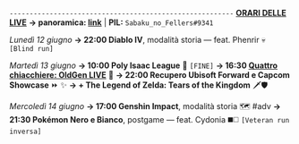 <code>--------------------------------------------------------</code>
<b><u>ORARI DELLE LIVE</u></b>
<b>→ panoramica: <a href="https://trello.com/b/iKwdSGf3/sabaku">link</a></b> | <b>PIL:</b> <code>Sabaku_no_Fellers#9341</code>

<i>Lunedì 12 giugno</i>
<b>→ 22:00 Diablo IV</b>, modalità storia — feat. Phenrir 💀 <code>[Blind run]</code> 

<i>Martedì 13 giugno</i>
<b>→ 10:00 Poly Isaac League</b> 🏉 <code>[FINE]</code>
<b>→ 16:30 <a href="https://www.twitch.tv/oldgenproject">Quattro chiacchiere: OldGen LIVE</a></b> 💬
<b>→ 22:00 Recupero Ubisoft Forward e Capcom Showcase</b> ⏩ ✨
<b>→ + The Legend of Zelda: Tears of the Kingdom</b> 🗡️🛡️

<i>Mercoledì 14 giugno</i>
<b>→ 17:00 Genshin Impact</b>, modalità storia 🗺️ #adv
<b>→ 21:30 Pokémon Nero e Bianco</b>, postgame — feat. Cydonia ◼️◻️ <code>[Veteran run inversa]</code>
